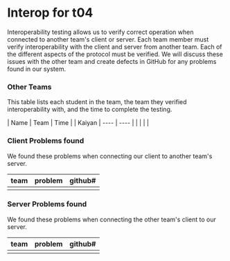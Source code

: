 # Interop for t04

Interoperability testing allows us to verify correct operation when connected to another team's client or server.
Each team member must verify interoperability with the client and server from another team.
Each of the different aspects of the protocol must be verified.
We will discuss these issues with the other team and create defects in GitHub for any problems found in our system.
 
### Other Teams

This table lists each student in the team, the team they verified interoperability with, and the time to complete the testing.

| Name | Team | Time |
| Kaiyan | ---- | ---- |
|  |  |  |


### Client Problems found

We found these problems when connecting our client to another team's server.

| team | problem | github# |
| :--- |  :--- | --- |
|  |  |  |


### Server Problems found

We found these problems when connecting the other team's client to our server.

| team |  problem | github# |
| :--- |  :--- | --- |
|  |  |  |